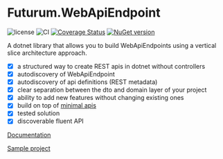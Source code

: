 # Futurum.WebApiEndpoint

![license](https://img.shields.io/github/license/futurum-dev/dotnet.futurum.webapiendpoint?style=for-the-badge)
![CI](https://img.shields.io/github/workflow/status/futurum-dev/dotnet.futurum.webapiendpoint/CI/main?style=for-the-badge)
[![Coverage Status](https://img.shields.io/coveralls/github/futurum-dev/dotnet.futurum.webapiendpoint?style=for-the-badge)](https://coveralls.io/github/futurum-dev/dotnet.futurum.webapiendpoint?branch=main)
[![NuGet version](https://img.shields.io/nuget/v/futurum.webapiendpoint?style=for-the-badge)](https://www.nuget.org/packages/futurum.webapiendpoint)

A dotnet library that allows you to build WebApiEndpoints using a vertical slice architecture approach.

- [x] a structured way to create REST apis in dotnet without controllers
- [x] autodiscovery of WebApiEndpoint
- [x] autodiscovery of api definitions (REST metadata)
- [x] clear separation between the dto and domain layer of your project
- [x] ability to add new features without changing existing ones
- [x] build on top of [minimal apis](https://docs.microsoft.com/en-us/aspnet/core/fundamentals/minimal-apis?view=aspnetcore-6.0)
- [x] tested solution
- [x] discoverable fluent API

[Documentation](https://docs.futurum.dev/dotnet.futurum.webapiendpoint/overview.html)

[Sample project](https://github.com/futurum-dev/dotnet.futurum.webapiendpoint/tree/main/sample/Futurum.WebApiEndpoint.Sample)
